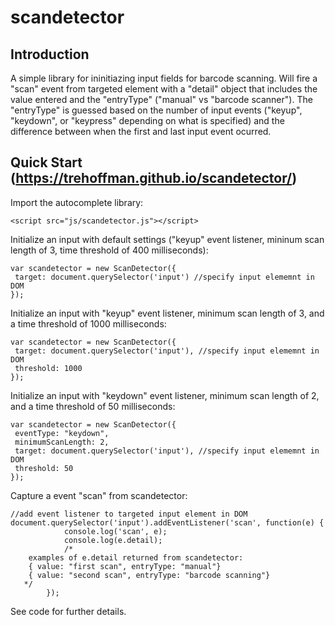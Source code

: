 # scandetector

## Introduction

A simple library for ininitiazing input fields for barcode scanning.  Will fire a "scan" event from targeted element with a "detail" object that includes the value entered and the "entryType" ("manual" vs "barcode scanner").  The "entryType" is guessed based on the number of input events ("keyup", "keydown", or "keypress" depending on what is specified) and the difference between when the first and last input event ocurred.

## Quick Start (https://trehoffman.github.io/scandetector/)

Import the autocomplete library:

```
<script src="js/scandetector.js"></script>
```

Initialize an input with default settings ("keyup" event listener, mininum scan length of 3, time threshold of 400 milliseconds):

```
var scandetector = new ScanDetector({
 target: document.querySelector('input') //specify input elememnt in DOM
});
```

Initialize an input with "keyup" event listener, minimum scan length of 3, and a time threshold of 1000 milliseconds:

```
var scandetector = new ScanDetector({
 target: document.querySelector('input'), //specify input elememnt in DOM
 threshold: 1000
});
```

Initialize an input with "keydown" event listener, minimum scan length of 2, and a time threshold of 50 milliseconds:

```
var scandetector = new ScanDetector({
 eventType: "keydown",
 minimumScanLength: 2,
 target: document.querySelector('input'), //specify input elememnt in DOM
 threshold: 50
});
```

Capture a event "scan" from scandetector:

```
//add event listener to targeted input element in DOM
document.querySelector('input').addEventListener('scan', function(e) {
			console.log('scan', e);
			console.log(e.detail);
			/*
    examples of e.detail returned from scandetector:
    { value: "first scan", entryType: "manual"}
    { value: "second scan", entryType: "barcode scanning"} 
   */
		});
```

See code for further details.
